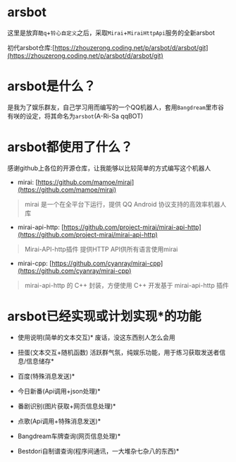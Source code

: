 # arsbot
这里是放弃`酷q`+`铃心自定义`之后，采取`Mirai`+`MiraiHttpApi`服务的全新arsbot

初代arsbot仓库:[https://zhouzerong.coding.net/p/arsbot/d/arsbot/git](https://zhouzerong.coding.net/p/arsbot/d/arsbot/git)

# arsbot是什么？
是我为了娱乐群友，自己学习用而编写的一个QQ机器人，套用`Bangdream`里市谷有咲的设定，将其命名为`arsbot`(A-Ri-Sa qqBOT)

# arsbot都使用了什么？
感谢github上各位的开源仓库，让我能够以比较简单的方式编写这个机器人

- mirai: [https://github.com/mamoe/mirai](https://github.com/mamoe/mirai)
> mirai 是一个在全平台下运行，提供 QQ Android 协议支持的高效率机器人库

- mirai-api-http: [https://github.com/project-mirai/mirai-api-http](https://github.com/project-mirai/mirai-api-http)
> Mirai-API-http插件 提供HTTP API供所有语言使用mirai

- mirai-cpp: [https://github.com/cyanray/mirai-cpp](https://github.com/cyanray/mirai-cpp)
> mirai-api-http 的 C++ 封装，方便使用 C++ 开发基于 mirai-api-http 插件

# arsbot已经实现或计划实现*的功能

- 使用说明(简单的文本交互)*
	废话，没这东西别人怎么会用

- 扭蛋(文本交互+随机函数)
	活跃群气氛，纯娱乐功能，用于练习获取发送者信息/信息储存*

- 百度(特殊消息发送)*

- 今日新番(Api调用+json处理)*

- 番剧识别(图片获取+网页信息处理)*

- 点歌(Api调用+特殊消息发送)*

- Bangdream车牌查询(网页信息处理)*

- Bestdori自制谱查询(程序间通讯，一大堆杂七杂八的东西)*